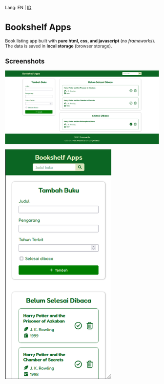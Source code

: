 Lang: EN | [ID](README-ID.md)

# Bookshelf Apps

Book listing app built with **pure html, css, and javascript** (no _frameworks_). The data is saved in **local storage** (browser storage).

## Screenshots

![Website view in desktop](assets/screenshot-desktop.png)

![Website view in mobile](assets/screenshot-mobile.png)
